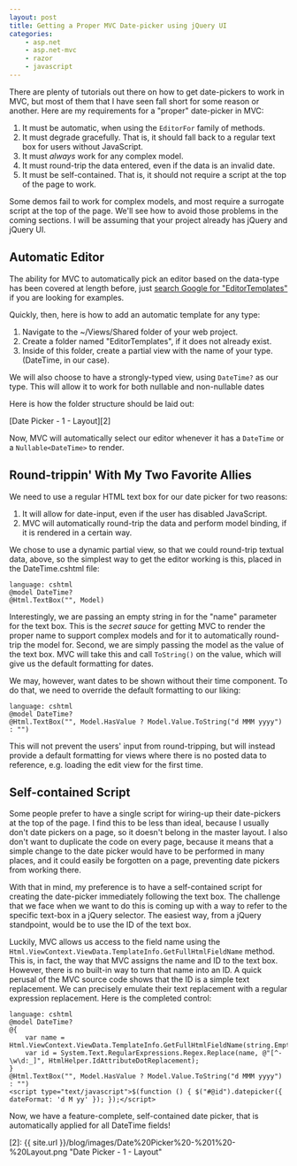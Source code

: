 ```yaml
---
layout: post
title: Getting a Proper MVC Date-picker using jQuery UI
categories:
    - asp.net
    - asp.net-mvc
    - razor
    - javascript
---
```

There are plenty of tutorials out there on how to get date-pickers to work in MVC, but most of them that I have seen fall short for some reason or another.  Here are my requirements for a "proper" date-picker in MVC:

1. It must be automatic, when using the `EditorFor` family of methods.
2. It must degrade gracefully. That is, it should fall back to a regular text box for users without JavaScript.
3. It must *always* work for any complex model.
4. It must round-trip the data entered, even if the data is an invalid date.
5. It must be self-contained.  That is, it should not require a script at the top of the page to work.

Some demos fail to work for complex models, and most require a surrogate script at the top of the page.  We'll see how to avoid those problems in the coming sections.  I will be assuming that your project already has jQuery and jQuery UI.

## Automatic Editor ##

The ability for MVC to automatically pick an editor based on the data-type has been covered at length before, just [search Google for "EditorTemplates"][1] if you are looking for examples.

Quickly, then, here is how to add an automatic template for any type:

1. Navigate to the ~/Views/Shared folder of your web project.
2. Create a folder named "EditorTemplates", if it does not already exist.
3. Inside of this folder, create a partial view with the name of your type. (DateTime, in our case).

We will also choose to have a strongly-typed view, using `DateTime?` as our type.  This will allow it to work for both nullable and non-nullable dates

Here is how the folder structure should be laid out:

[Date Picker - 1 - Layout][2]

Now, MVC will automatically select our editor whenever it has a `DateTime` or a `Nullable<DateTime>` to render.

## Round-trippin' With My Two Favorite Allies ##

We need to use a regular HTML text box for our date picker for two reasons:

1. It will allow for date-input, even if the user has disabled JavaScript.
2. MVC will automatically round-trip the data and perform model binding, if it is rendered in a certain way.

We chose to use a dynamic partial view, so that we could round-trip textual data, above, so the simplest way to get the editor working is this, placed in the DateTime.cshtml file:

    language: cshtml
    @model DateTime?
    @Html.TextBox("", Model)

Interestingly, we are passing an empty string in for the "name" parameter for the text box.  This is the *secret sauce* for getting MVC to render the proper name to support complex models and for it to automatically round-trip the model for.  Second, we are simply passing the model as the value of the text box.  MVC will take this and call `ToString()` on the value, which will give us the default formatting for dates.

We may, however, want dates to be shown without their time component. To do that, we need to override the default formatting to our liking:

    language: cshtml
    @model DateTime?
    @Html.TextBox("", Model.HasValue ? Model.Value.ToString("d MMM yyyy") : "")

This will not prevent the users' input from round-tripping, but will instead provide a default formatting for views where there is no posted data to reference, e.g. loading the edit view for the first time.

## Self-contained Script ##

Some people prefer to have a single script for wiring-up their date-pickers at the top of the page.  I find this to be less than ideal, because I usually don't date pickers on a page, so it doesn't belong in the master layout.  I also don't want to duplicate the code on every page, because it means that a simple change to the date picker would have to be performed in many places, and it could easily be forgotten on a page, preventing date pickers from working there.

With that in mind, my preference is to have a self-contained script for creating the date-picker immediately following the text box.  The challenge that we face when we want to do this is coming up with a way to refer to the specific text-box in a jQuery selector.  The easiest way, from a jQuery standpoint, would be to use the ID of the text box.

Luckily, MVC allows us access to the field name using the `Html.ViewContext.ViewData.TemplateInfo.GetFullHtmlFieldName` method.  This is, in fact, the way that MVC assigns the name and ID to the text box.  However, there is no built-in way to turn that name into an ID.  A quick perusal of the MVC source code shows that the ID is a simple text replacement.  We can precisely emulate their text replacement with a regular expression replacement.  Here is the completed control:

    language: cshtml
    @model DateTime?
    @{
        var name = Html.ViewContext.ViewData.TemplateInfo.GetFullHtmlFieldName(string.Empty);
        var id = System.Text.RegularExpressions.Regex.Replace(name, @"[^-\w\d:_]", HtmlHelper.IdAttributeDotReplacement);
    }
    @Html.TextBox("", Model.HasValue ? Model.Value.ToString("d MMM yyyy") : "")
    <script type="text/javascript">$(function () { $("#@id").datepicker({ dateFormat: 'd M yy' }); });</script>

Now, we have a feature-complete, self-contained date picker, that is automatically applied for all DateTime fields!

[1]: http://www.google.com/search?q=EditorTemplates
[2]: {{ site.url }}/blog/images/Date%20Picker%20-%201%20-%20Layout.png "Date Picker - 1 - Layout"
